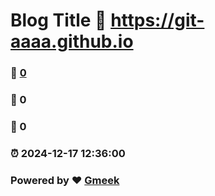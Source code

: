 # Blog Title :link: https://git-aaaa.github.io 
### :page_facing_up: [0](https://git-aaaa.github.io/tag.html) 
### :speech_balloon: 0 
### :hibiscus: 0 
### :alarm_clock: 2024-12-17 12:36:00 
### Powered by :heart: [Gmeek](https://github.com/Meekdai/Gmeek)
